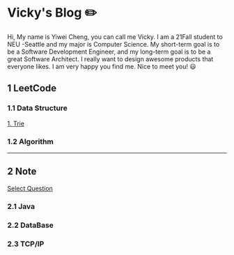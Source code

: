 # Vicky's Blog :pencil2:

Hi, My name is Yiwei Cheng, you can call me Vicky. I am a 21Fall student to NEU -Seattle and my major is Computer Science. My short-term goal is to be a Software Development Engineer, and my long-term goal is to be a great Software Architect. I really want to design awesome products that everyone likes. I am very happy you find me. Nice to meet you! :smiley:

## 1 LeetCode 

### 1.1 Data Structure

[1. Trie](https://github.com/sbchengyiwei/sbchengyiwei.github.io/blob/main/Trie/trie.md)



### 1.2 Algorithm

---

## 2 Note 

[Select Question](https://osjobs.net/topk/%E8%85%BE%E8%AE%AF/)

### 2.1 Java
### 2.2 DataBase
### 2.3 TCP/IP
